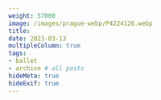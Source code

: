```yaml
---
weight: 57000
image: /images/prague-webp/P4224126.webp
title:
date: 2023-03-13
multipleColumn: true
tags:
- ballet
- archive # all posts
hideMeta: true
hideExif: true
---
```

